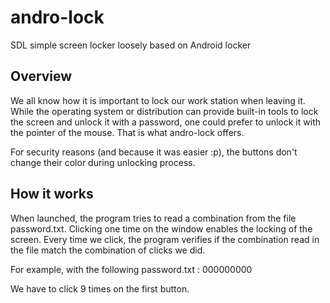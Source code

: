 andro-lock
==========

SDL simple screen locker loosely based on Android locker

Overview
--------

We all know how it is important to lock our work station when leaving it. While
the operating system or distribution can provide built-in tools to lock the
screen and unlock it with a password, one could prefer to unlock it with the
pointer of the mouse. That is what andro-lock offers.

For security reasons (and because it was easier :p), the buttons
don't change their color during unlocking process.

How it works
------------

When launched, the program tries to read a combination from the file password.txt.
Clicking one time on the window enables the locking of the screen.
Every time we click, the program verifies if the combination read in the file
match the combination of clicks we did.

For example, with the following password.txt :
    	     000000000

We have to click 9 times on the first button.
